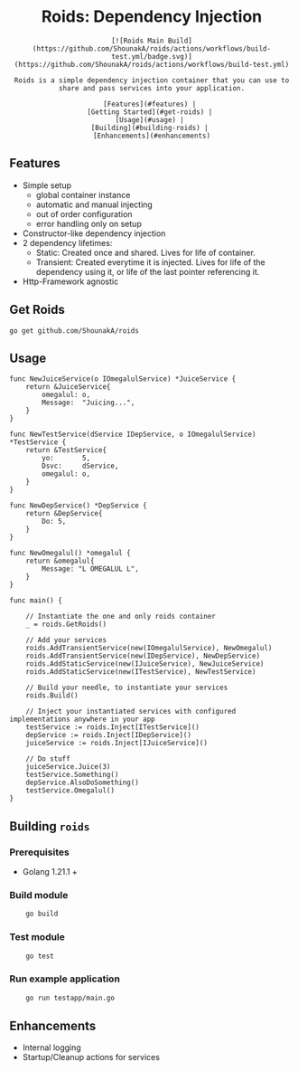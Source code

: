 <div align="center">
	<h1>
		Roids: Dependency Injection
	</h1>

	[![Roids Main Build](https://github.com/ShounakA/roids/actions/workflows/build-test.yml/badge.svg)](https://github.com/ShounakA/roids/actions/workflows/build-test.yml)

	Roids is a simple dependency injection container that you can use to share and pass services into your application.

	[Features](#features) | 
	[Getting Started](#get-roids) | 
	[Usage](#usage) | 
	[Building](#building-roids) | 
	[Enhancements](#enhancements)
</div>

## Features

- Simple setup
  - global container instance
  - automatic and manual injecting
  - out of order configuration
  - error handling only on setup
- Constructor-like dependency injection
- 2 dependency lifetimes: 
  - Static: Created once and shared. Lives for life of container.
  - Transient: Created everytime it is injected. Lives for life of the dependency using it, or life of the last pointer referencing it.
- Http-Framework agnostic
  
## Get Roids
```
go get github.com/ShounakA/roids
```

## Usage

```golang
func NewJuiceService(o IOmegalulService) *JuiceService {
	return &JuiceService{
		omegalul: o,
		Message:  "Juicing...",
	}
}

func NewTestService(dService IDepService, o IOmegalulService) *TestService {
	return &TestService{
		yo:       5,
		Dsvc:     dService,
		omegalul: o,
	}
}

func NewDepService() *DepService {
	return &DepService{
		Do: 5,
	}
}

func NewOmegalul() *omegalul {
	return &omegalul{
		Message: "L OMEGALUL L",
	}
}

func main() {

    // Instantiate the one and only roids container
	_ = roids.GetRoids()

    // Add your services
	roids.AddTransientService(new(IOmegalulService), NewOmegalul)
	roids.AddTransientService(new(IDepService), NewDepService)
	roids.AddStaticService(new(IJuiceService), NewJuiceService)
	roids.AddStaticService(new(ITestService), NewTestService)
	
	// Build your needle, to instantiate your services
	roids.Build()

    // Inject your instantiated services with configured implementations anywhere in your app
	testService := roids.Inject[ITestService]()
	depService := roids.Inject[IDepService]()
	juiceService := roids.Inject[IJuiceService]()

	// Do stuff
	juiceService.Juice(3)
	testService.Something()
	depService.AlsoDoSomething()
	testService.Omegalul()
}
```

## Building `roids`

### Prerequisites
 - Golang 1.21.1 +

### Build module
```bash
	go build
```

### Test module
```bash
	go test
```
### Run example application
```bash
	go run testapp/main.go
```

## Enhancements

- Internal logging
- Startup/Cleanup actions for services